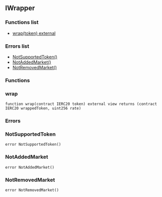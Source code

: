 
## IWrapper

### Functions list
- [wrap(token) external](#wrap)

### Errors list
- [NotSupportedToken() ](#notsupportedtoken)
- [NotAddedMarket() ](#notaddedmarket)
- [NotRemovedMarket() ](#notremovedmarket)

### Functions
### wrap

```solidity
function wrap(contract IERC20 token) external view returns (contract IERC20 wrappedToken, uint256 rate)
```

### Errors
### NotSupportedToken

```solidity
error NotSupportedToken()
```

### NotAddedMarket

```solidity
error NotAddedMarket()
```

### NotRemovedMarket

```solidity
error NotRemovedMarket()
```

